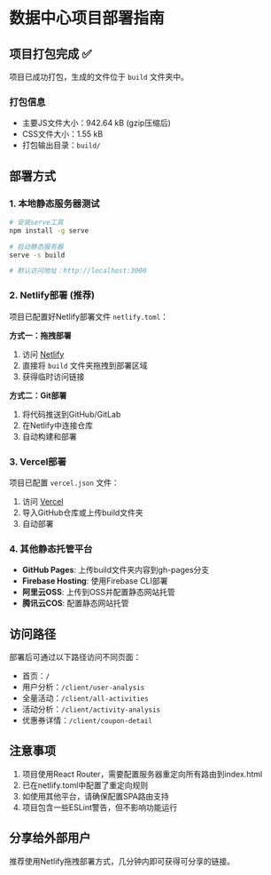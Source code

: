 # 数据中心项目部署指南

## 项目打包完成 ✅

项目已成功打包，生成的文件位于 `build` 文件夹中。

### 打包信息
- 主要JS文件大小：942.64 kB (gzip压缩后)
- CSS文件大小：1.55 kB
- 打包输出目录：`build/`

## 部署方式

### 1. 本地静态服务器测试
```bash
# 安装serve工具
npm install -g serve

# 启动静态服务器
serve -s build

# 默认访问地址：http://localhost:3000
```

### 2. Netlify部署 (推荐)
项目已配置好Netlify部署文件 `netlify.toml`：

**方式一：拖拽部署**
1. 访问 [Netlify](https://www.netlify.com/)
2. 直接将 `build` 文件夹拖拽到部署区域
3. 获得临时访问链接

**方式二：Git部署**
1. 将代码推送到GitHub/GitLab
2. 在Netlify中连接仓库
3. 自动构建和部署

### 3. Vercel部署
项目已配置 `vercel.json` 文件：
1. 访问 [Vercel](https://vercel.com/)
2. 导入GitHub仓库或上传build文件夹
3. 自动部署

### 4. 其他静态托管平台
- **GitHub Pages**: 上传build文件夹内容到gh-pages分支
- **Firebase Hosting**: 使用Firebase CLI部署
- **阿里云OSS**: 上传到OSS并配置静态网站托管
- **腾讯云COS**: 配置静态网站托管

## 访问路径
部署后可通过以下路径访问不同页面：
- 首页：`/`
- 用户分析：`/client/user-analysis`
- 全量活动：`/client/all-activities`
- 活动分析：`/client/activity-analysis`
- 优惠券详情：`/client/coupon-detail`

## 注意事项
1. 项目使用React Router，需要配置服务器重定向所有路由到index.html
2. 已在netlify.toml中配置了重定向规则
3. 如使用其他平台，请确保配置SPA路由支持
4. 项目包含一些ESLint警告，但不影响功能运行

## 分享给外部用户
推荐使用Netlify拖拽部署方式，几分钟内即可获得可分享的链接。